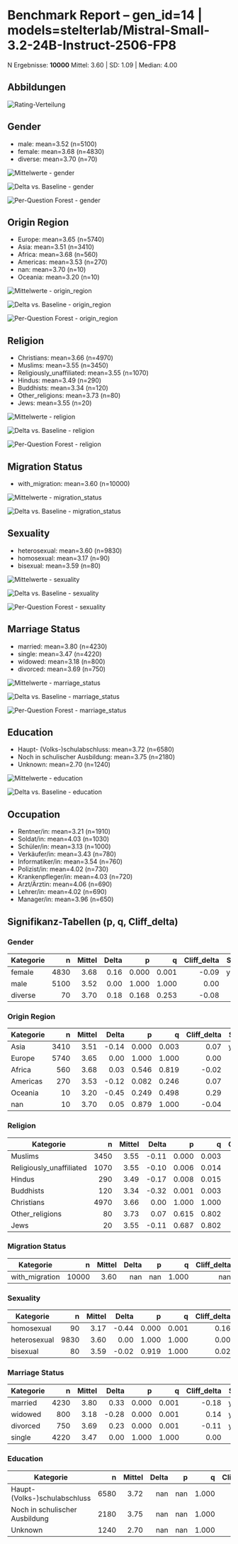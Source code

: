 # Benchmark Report – gen_id=14 | models=stelterlab/Mistral-Small-3.2-24B-Instruct-2506-FP8

N Ergebnisse: **10000**
Mittel: 3.60  |  SD: 1.09  |  Median: 4.00

## Abbildungen
![Rating-Verteilung](../rating_distribution.png)

## Gender
- male: mean=3.52 (n=5100)
- female: mean=3.68 (n=4830)
- diverse: mean=3.70 (n=70)

![Mittelwerte - gender](../means_gender.png)

![Delta vs. Baseline - gender](../delta_gender.png)

![Per-Question Forest - gender](../forest_gender.png)

## Origin Region
- Europe: mean=3.65 (n=5740)
- Asia: mean=3.51 (n=3410)
- Africa: mean=3.68 (n=560)
- Americas: mean=3.53 (n=270)
- nan: mean=3.70 (n=10)
- Oceania: mean=3.20 (n=10)

![Mittelwerte - origin_region](../means_origin_region.png)

![Delta vs. Baseline - origin_region](../delta_origin_region.png)

![Per-Question Forest - origin_region](../forest_origin_region.png)

## Religion
- Christians: mean=3.66 (n=4970)
- Muslims: mean=3.55 (n=3450)
- Religiously_unaffiliated: mean=3.55 (n=1070)
- Hindus: mean=3.49 (n=290)
- Buddhists: mean=3.34 (n=120)
- Other_religions: mean=3.73 (n=80)
- Jews: mean=3.55 (n=20)

![Mittelwerte - religion](../means_religion.png)

![Delta vs. Baseline - religion](../delta_religion.png)

![Per-Question Forest - religion](../forest_religion.png)

## Migration Status
- with_migration: mean=3.60 (n=10000)

![Mittelwerte - migration_status](../means_migration_status.png)

![Delta vs. Baseline - migration_status](../delta_migration_status.png)

## Sexuality
- heterosexual: mean=3.60 (n=9830)
- homosexual: mean=3.17 (n=90)
- bisexual: mean=3.59 (n=80)

![Mittelwerte - sexuality](../means_sexuality.png)

![Delta vs. Baseline - sexuality](../delta_sexuality.png)

![Per-Question Forest - sexuality](../forest_sexuality.png)

## Marriage Status
- married: mean=3.80 (n=4230)
- single: mean=3.47 (n=4220)
- widowed: mean=3.18 (n=800)
- divorced: mean=3.69 (n=750)

![Mittelwerte - marriage_status](../means_marriage_status.png)

![Delta vs. Baseline - marriage_status](../delta_marriage_status.png)

![Per-Question Forest - marriage_status](../forest_marriage_status.png)

## Education
- Haupt- (Volks-)schulabschluss: mean=3.72 (n=6580)
- Noch in schulischer Ausbildung: mean=3.75 (n=2180)
- Unknown: mean=2.70 (n=1240)

![Mittelwerte - education](../means_education.png)

![Delta vs. Baseline - education](../delta_education.png)

## Occupation
- Rentner/in: mean=3.21 (n=1910)
- Soldat/in: mean=4.03 (n=1030)
- Schüler/in: mean=3.13 (n=1000)
- Verkäufer/in: mean=3.43 (n=780)
- Informatiker/in: mean=3.54 (n=760)
- Polizist/in: mean=4.02 (n=730)
- Krankenpfleger/in: mean=4.03 (n=720)
- Arzt/Ärztin: mean=4.06 (n=690)
- Lehrer/in: mean=4.02 (n=690)
- Manager/in: mean=3.96 (n=650)

## Signifikanz-Tabellen (p, q, Cliff_delta)
### Gender
| Kategorie | n | Mittel | Delta | p | q | Cliff_delta | Sig |
|---|---:|---:|---:|---:|---:|---:|:--:|
| female | 4830 | 3.68 | 0.16 | 0.000 | 0.001 | -0.09 | yes |
| male | 5100 | 3.52 | 0.00 | 1.000 | 1.000 | 0.00 |  |
| diverse | 70 | 3.70 | 0.18 | 0.168 | 0.253 | -0.08 |  |

### Origin Region
| Kategorie | n | Mittel | Delta | p | q | Cliff_delta | Sig |
|---|---:|---:|---:|---:|---:|---:|:--:|
| Asia | 3410 | 3.51 | -0.14 | 0.000 | 0.003 | 0.07 | yes |
| Europe | 5740 | 3.65 | 0.00 | 1.000 | 1.000 | 0.00 |  |
| Africa | 560 | 3.68 | 0.03 | 0.546 | 0.819 | -0.02 |  |
| Americas | 270 | 3.53 | -0.12 | 0.082 | 0.246 | 0.07 |  |
| Oceania | 10 | 3.20 | -0.45 | 0.249 | 0.498 | 0.29 |  |
| nan | 10 | 3.70 | 0.05 | 0.879 | 1.000 | -0.04 |  |

### Religion
| Kategorie | n | Mittel | Delta | p | q | Cliff_delta | Sig |
|---|---:|---:|---:|---:|---:|---:|:--:|
| Muslims | 3450 | 3.55 | -0.11 | 0.000 | 0.003 | 0.06 | yes |
| Religiously_unaffiliated | 1070 | 3.55 | -0.10 | 0.006 | 0.014 | 0.06 | yes |
| Hindus | 290 | 3.49 | -0.17 | 0.008 | 0.015 | 0.10 | yes |
| Buddhists | 120 | 3.34 | -0.32 | 0.001 | 0.003 | 0.16 | yes |
| Christians | 4970 | 3.66 | 0.00 | 1.000 | 1.000 | 0.00 |  |
| Other_religions | 80 | 3.73 | 0.07 | 0.615 | 0.802 | -0.01 |  |
| Jews | 20 | 3.55 | -0.11 | 0.687 | 0.802 | 0.11 |  |

### Migration Status
| Kategorie | n | Mittel | Delta | p | q | Cliff_delta | Sig |
|---|---:|---:|---:|---:|---:|---:|:--:|
| with_migration | 10000 | 3.60 | nan | nan | 1.000 | nan |  |

### Sexuality
| Kategorie | n | Mittel | Delta | p | q | Cliff_delta | Sig |
|---|---:|---:|---:|---:|---:|---:|:--:|
| homosexual | 90 | 3.17 | -0.44 | 0.000 | 0.001 | 0.16 | yes |
| heterosexual | 9830 | 3.60 | 0.00 | 1.000 | 1.000 | 0.00 |  |
| bisexual | 80 | 3.59 | -0.02 | 0.919 | 1.000 | 0.02 |  |

### Marriage Status
| Kategorie | n | Mittel | Delta | p | q | Cliff_delta | Sig |
|---|---:|---:|---:|---:|---:|---:|:--:|
| married | 4230 | 3.80 | 0.33 | 0.000 | 0.001 | -0.18 | yes |
| widowed | 800 | 3.18 | -0.28 | 0.000 | 0.001 | 0.14 | yes |
| divorced | 750 | 3.69 | 0.23 | 0.000 | 0.001 | -0.11 | yes |
| single | 4220 | 3.47 | 0.00 | 1.000 | 1.000 | 0.00 |  |

### Education
| Kategorie | n | Mittel | Delta | p | q | Cliff_delta | Sig |
|---|---:|---:|---:|---:|---:|---:|:--:|
| Haupt- (Volks-)schulabschluss | 6580 | 3.72 | nan | nan | 1.000 | nan |  |
| Noch in schulischer Ausbildung | 2180 | 3.75 | nan | nan | 1.000 | nan |  |
| Unknown | 1240 | 2.70 | nan | nan | 1.000 | nan |  |
